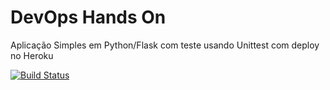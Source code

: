 # DevOps Hands On
Aplicação Simples em Python/Flask com teste usando Unittest com deploy no Heroku

[![Build Status](https://img.shields.io/appveyor/ci/thiagoloureiro/netcore-jwt-integrator-extension/master.svg)](https://ci.appveyor.com/project/thiagoloureiro/netcore-jwt-integrator-extension)
